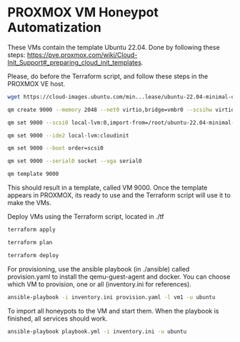 # PROXMOX VM Honeypot Automatization
These VMs contain the template Ubuntu 22.04. Done by following these steps: https://pve.proxmox.com/wiki/Cloud-Init_Support#_preparing_cloud_init_templates. 

Please, do before the Terraform script, and follow these steps in the PROXMOX VE host.
```bash
wget https://cloud-images.ubuntu.com/min...lease/ubuntu-22.04-minimal-cloudimg-amd64.img
```
```bash
qm create 9000 --memory 2048 --net0 virtio,bridge=vmbr0 --scsihw virtio-scsi-pci

```
```bash
qm set 9000 --scsi0 local-lvm:0,import-from=/root/ubuntu-22.04-minimal-cloudimg-amd64.img
```

```bash
qm set 9000 --ide2 local-lvm:cloudinit
```
```bash
qm set 9000 --boot order=scsi0
```
```bash
qm set 9000 --serial0 socket --vga serial0
```
```bash
qm template 9000
```
This should result in a template, called VM 9000. Once the template appears in PROXMOX, its ready to use and the Terraform script will use it to make the VMs.

Deploy VMs using the Terraform script, located in ./tf
```bash
terraform apply
```
```bash
terraform plan
```
```bash
terraform deploy
```

For provisioning, use the ansible playbook (in ./ansible) called provision.yaml to install the qemu-guest-agent and docker. You can choose which VM to provision, one or all (inventory.ini for references).
```bash
ansible-playbook -i inventory.ini provision.yaml -l vm1 -u ubuntu
```
To import all honeypots to the VM and start them. When the playbook is finished, all services should work. 
```bash
ansible-playbook playbook.yml -i inventory.ini -u ubuntu
```
